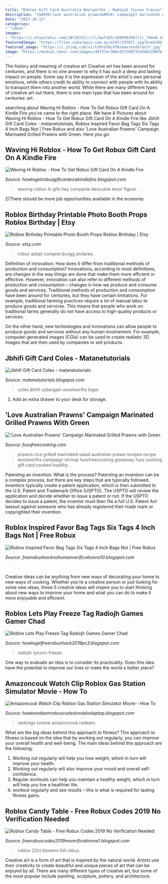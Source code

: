 ```yaml
---
title: "Roblox Gift Card Australia Woolworths ~ Radiojh Tycoon Freeze"
description: "{&#039;love australian prawns&#039; campaign} marinated grilled prawns with green"
date: "2023-10-13"
categories:
- "ideas"
images:
- "https://i.etsystatic.com/18718231/r/il/bef183/1699593987/il_794xN.1699593987_hslm.jpg"
featuredImage: "https://files.ozbargain.com.au/d/07/33707l.jpg?h=e629b743"
featured_image: "https://i.ytimg.com/vi/tcMrGI6Lhf0/maxresdefault.jpg"
image: "https://media1.tenor.com/images/ddf37ec30dcd72788f3335d022987b7c/tenor.gif?itemid=10197905"
---
```



The history and meaning of creative art
Creative art has been around for centuries, and there is no one answer to why it has such a deep and lasting impact on people. Some say it is the expression of the artist's own personal emotions, while others credit its ability to connect with people with its ability to transport them into another world. While there are many different types of creative art out there, there is one main type that has been around for centuries: art.

	

		
searching about Waving Hi Roblox - How To Get Robux Gift Card On A Kindle Fire you've came to the right place. We have 8 Pictures about Waving Hi Roblox - How To Get Robux Gift Card On A Kindle Fire like Jbhifi Gift Card Coles - matanetutorials, Roblox Inspired Favor Bag Tags Six Tags 4 Inch Bags Not | Free Robux and also &#039;Love Australian Prawns&#039; Campaign Marinated Grilled Prawns with Green. Here you go:
		
    
## Waving Hi Roblox - How To Get Robux Gift Card On A Kindle Fire

<img loading=lazy src="https://media1.tenor.com/images/ddf37ec30dcd72788f3335d022987b7c/tenor.gif?itemid=10197905" onerror="this.onerror=null;this.src='https://tse1.mm.bing.net/th?id=OIP.3fN-ww3NcniPMzXQIph7fAHaEK&amp;pid=15.1';" alt="Waving Hi Roblox - How To Get Robux Gift Card On A Kindle Fire">

_Source: howtogetrobuxgiftcardonakindlefire.blogspot.com_

>waving roblox hi gifs hey comparte descubre tenor figure. 

	

2)There should be more job opportunities available in the economy. 

    
## Roblox Birthday Printable Photo Booth Props Roblox Birthday | Etsy

<img loading=lazy src="https://i.etsystatic.com/18718231/r/il/bef183/1699593987/il_794xN.1699593987_hslm.jpg" onerror="this.onerror=null;this.src='https://tse2.mm.bing.net/th?id=OIP.1MVIv28Ml6CIp6oxdyEXDgHaFQ&amp;pid=15.1';" alt="Roblox Birthday Printable Photo Booth Props Roblox Birthday | Etsy">

_Source: etsy.com_

>robux adopt comprei buxgg andares. 

	

Definition of innovation: How does it differ from traditional methods of production and consumption?
Innovations, according to most definitions, are changes in the way things are done that make them more efficient or effective. However, innovation can also refer to different methods of production and consumption – changes in how we produce and consume goods and services.
Traditional methods of production and consumption have been around for centuries, but they have certain limitations. For example, traditional farming practices require a lot of manual labor to produce goods and services. This means that people who work on traditional farms generally do not have access to high-quality products or services.

On the other hand, new technologies and innovations can allow people to produce goods and services without any human involvement. For example, computer-generated images (CGIs) can be used to create realistic 3D images that are then used by companies to sell products.

    
## Jbhifi Gift Card Coles - Matanetutorials

<img loading=lazy src="https://files.ozbargain.com.au/d/07/33707l.jpg?h=e629b743" onerror="this.onerror=null;this.src='https://tse1.mm.bing.net/th?id=OIP.i3VJlUynSCIalVWganWsqwAAAA&amp;pid=15.1';" alt="Jbhifi Gift Card Coles - matanetutorials">

_Source: matanetutorials.blogspot.com_

>coles jbhifi ozbargain woolworths bigw. 

	

1. Add an extra drawer to your desk for storage.

    
## &#039;Love Australian Prawns&#039; Campaign Marinated Grilled Prawns With Green

<img loading=lazy src="http://www.fussfreecooking.com/wp-content/uploads/2013/11/12709733454_314ea6ebe4_o.jpg" onerror="this.onerror=null;this.src='https://tse1.mm.bing.net/th?id=OIP.EVXWiwITfLbZQxvzTGeA6AHaIz&amp;pid=15.1';" alt="&#039;Love Australian Prawns&#039; Campaign Marinated Grilled Prawns with Green">

_Source: fussfreecooking.com_

>prawns rice grilled marinated salad australian prawn recipes recipe woolworths campaign shrimp fussfreecooking giveaway fuss cooking gift card cooked healthy. 

	

Patenting an invention: What is the process?
Patenting an invention can be a complex process, but there are key steps that are typically followed. Inventors typically create a patent application, which is then submitted to the U.S. Patent and Trademark Office (USPTO). The USPTO will review the application and decide whether to issue a patent or not. If the USPTO decides to issue a patent, the inventor must then file a full U.S. Patent Act lawsuit against someone who has already registered their trade mark or copyrighted their invention.

    
## Roblox Inspired Favor Bag Tags Six Tags 4 Inch Bags Not | Free Robux

<img loading=lazy src="https://lh3.googleusercontent.com/proxy/T_G4mUPWFXMHfSnq_ezfx1sicHa6Td0O8ZQUGNsKxBWXmVhLLxUOH6KSs0KhnWWmCU5ErkReyl-3YbUdWk9jZBdfVIjk-uN_t_3lp1EY6phFEsL3JZmJGT5qfrnBl8b_0l8=w1200-h630-p-k-no-nu" onerror="this.onerror=null;this.src='https://tse2.mm.bing.net/th?id=OIP.C-E6wMlynbRR7lbjVwOwpgAAAA&amp;pid=15.1';" alt="Roblox Inspired Favor Bag Tags Six Tags 4 Inch Bags Not | Free Robux">

_Source: freerobuxhacknohumanverificationno10.blogspot.com_

>. 

	

Creative ideas can be anything from new ways of decorating your home to new ways of cooking. Whether you're a creative person or just looking for some new ideas, these 5 creative ideas will inspire you to start thinking about new ways to improve your home and what you can do to make it more enjoyable and efficient.

    
## Roblox Lets Play Freeze Tag Radiojh Games Gamer Chad

<img loading=lazy src="https://i.ytimg.com/vi/tcMrGI6Lhf0/maxresdefault.jpg" onerror="this.onerror=null;this.src='https://tse1.mm.bing.net/th?id=OIP.AwEOR0xANBkqQPgTZs7AcgHaEK&amp;pid=15.1';" alt="Roblox Lets Play Freeze Tag Radiojh Games Gamer Chad">

_Source: howtogetfreerobuxhack2019pc3.blogspot.com_

>radiojh tycoon freeze. 

	

One way to evaluate an idea is to consider its practicality. Does this idea have the potential to improve our lives or make the world a better place?

    
## Amazoncouk Watch Clip Roblox Gas Station Simulator Movie - How To

<img loading=lazy src="https://is3-ssl.mzstatic.com/image/thumb/Purple124/v4/b4/03/76/b40376f7-832f-1ce0-cd27-4c7e5b2870e4/AppIconHBOMAX-0-0-1x_U007emarketing-0-0-0-7-0-0-sRGB-0-0-0-GLES2_U002c0-512MB-85-220-0-0.png/1200x1200.jpg" onerror="this.onerror=null;this.src='https://tse3.mm.bing.net/th?id=OIP.H7QoDOLkD9c1IBNE1nrVEQHaHa&amp;pid=15.1';" alt="Amazoncouk Watch Clip Roblox Gas Station Simulator Movie - How To">

_Source: howtoredeemrobuxcodesinrobloxlaptop.blogspot.com_

>rankings lunime amazoncouk redeem. 

	

What are the big ideas behind this approach to fitness?
This approach to fitness is based on the idea that by working out regularly, you can improve your overall health and well-being. The main ideas behind this approach are the following: 
1) Working out regularly will help you lose weight, which in turn will improve your health. 
2) Working out regularly will also improve your mood and overall self-confidence. 
3) Regular workouts can help you maintain a healthy weight, which in turn will help you live a healthier life. 
4) workout regularly and see results – this is what is required for lasting fitness gains.

    
## Roblox Candy Table - Free Robux Codes 2019 No Verification Needed

<img loading=lazy src="https://i.etsystatic.com/20774999/r/il/5b5ed1/2019209077/il_794xN.2019209077_d27l.jpg" onerror="this.onerror=null;this.src='https://tse3.mm.bing.net/th?id=OIP.-LpyQ2g3suQdKusXEkqH0wHaFs&amp;pid=15.1';" alt="Roblox Candy Table - Free Robux Codes 2019 No Verification Needed">

_Source: freerobuxcodes2019noverificationne1.blogspot.com_

>roblox 22ct blowers foil robux. 

	

Creative art is a form of art that is inspired by the natural world. Artists use their creativity to create beautiful and unique pieces of art that can be enjoyed by all. There are many different types of creative art, but some of the most popular include painting, sculpture, pottery, and architecture.

